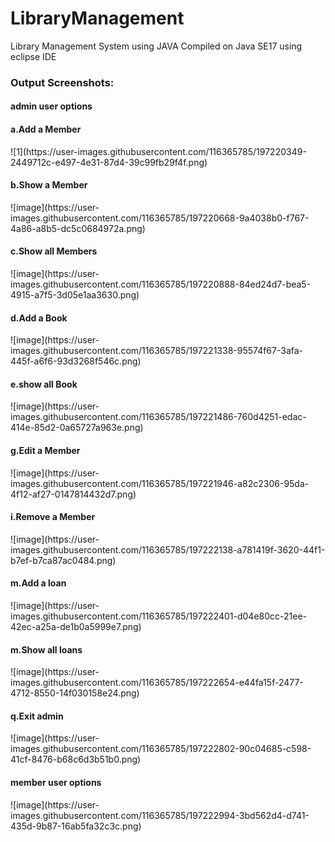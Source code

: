 # LibraryManagement
Library Management System using JAVA
Compiled on Java SE17 using eclipse IDE

<h3>Output Screenshots:</h3>
<h4>admin user options</h4>
<h4>a.Add a Member</h4>
![1](https://user-images.githubusercontent.com/116365785/197220349-2449712c-e497-4e31-87d4-39c99fb29f4f.png)
<h4>b.Show a Member</h4>
![image](https://user-images.githubusercontent.com/116365785/197220668-9a4038b0-f767-4a86-a8b5-dc5c0684972a.png)
<h4>c.Show all Members</h4>
![image](https://user-images.githubusercontent.com/116365785/197220888-84ed24d7-bea5-4915-a7f5-3d05e1aa3630.png)
<h4>d.Add a Book</h4>
![image](https://user-images.githubusercontent.com/116365785/197221338-95574f67-3afa-445f-a6f6-93d3268f546c.png)
<h4>e.show all Book</h4>
![image](https://user-images.githubusercontent.com/116365785/197221486-760d4251-edac-414e-85d2-0a65727a963e.png)
<h4>g.Edit a Member</h4>
![image](https://user-images.githubusercontent.com/116365785/197221946-a82c2306-95da-4f12-af27-0147814432d7.png)
<h4>i.Remove a Member</h4>
![image](https://user-images.githubusercontent.com/116365785/197222138-a781419f-3620-44f1-b7ef-b7ca87ac0484.png)
<h4>m.Add a loan</h4>
![image](https://user-images.githubusercontent.com/116365785/197222401-d04e80cc-21ee-42ec-a25a-de1b0a5999e7.png)
<h4>m.Show all loans</h4>
![image](https://user-images.githubusercontent.com/116365785/197222654-e44fa15f-2477-4712-8550-14f030158e24.png)
<h4>q.Exit admin</h4>
![image](https://user-images.githubusercontent.com/116365785/197222802-90c04685-c598-41cf-8476-b68c6d3b51b0.png)
<h4>member user options</h4>
![image](https://user-images.githubusercontent.com/116365785/197222994-3bd562d4-d741-435d-9b87-16ab5fa32c3c.png)
